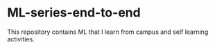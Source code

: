 # ML-series-end-to-end
This repository contains ML that I learn from campus and self learning activities.
